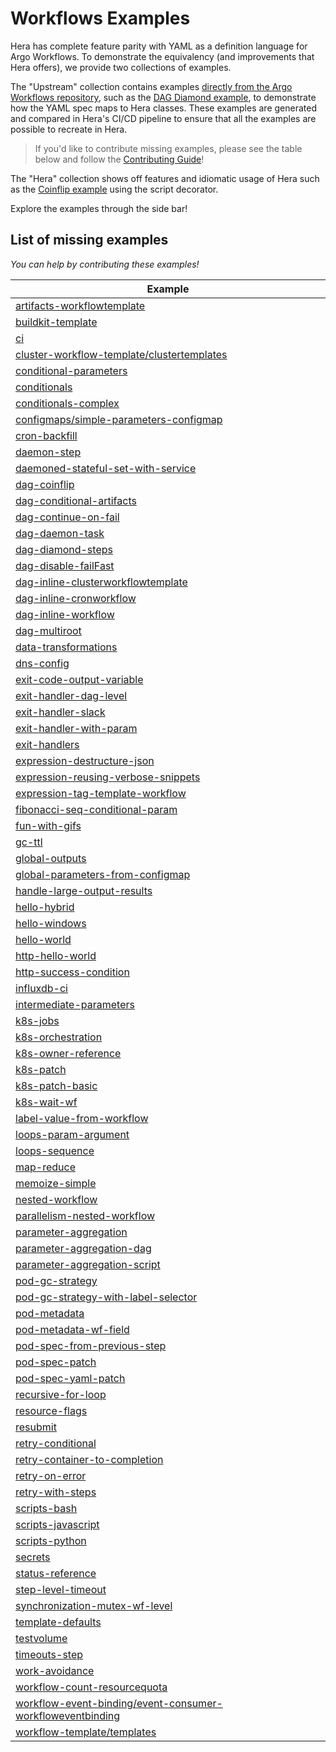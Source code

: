 # Workflows Examples

Hera has complete feature parity with YAML as a definition language for Argo Workflows. To demonstrate the equivalency
(and improvements that Hera offers), we provide two collections of examples.

The "Upstream" collection contains examples
[directly from the Argo Workflows repository](https://github.com/argoproj/argo-workflows/tree/6e97c7d/examples), such as
the [DAG Diamond example](workflows/upstream/dag_diamond.md), to demonstrate how the YAML spec maps to Hera classes.
These examples are generated and compared in Hera's CI/CD pipeline to ensure that all the examples are possible to
recreate in Hera.

> If you'd like to contribute missing examples, please see the table below and follow the
> [Contributing Guide](../CONTRIBUTING.md)!

The "Hera" collection shows off features and idiomatic usage of Hera such as the
[Coinflip example](workflows/coinflip.md) using the script decorator.

Explore the examples through the side bar!

## List of **missing** examples

*You can help by contributing these examples!*

| Example |
|---------|
| [artifacts-workflowtemplate](https://github.com/argoproj/argo-workflows/blob/main/examples/artifacts-workflowtemplate.yaml) |
| [buildkit-template](https://github.com/argoproj/argo-workflows/blob/main/examples/buildkit-template.yaml) |
| [ci](https://github.com/argoproj/argo-workflows/blob/main/examples/ci.yaml) |
| [cluster-workflow-template/clustertemplates](https://github.com/argoproj/argo-workflows/blob/main/examples/cluster-workflow-template/clustertemplates.yaml) |
| [conditional-parameters](https://github.com/argoproj/argo-workflows/blob/main/examples/conditional-parameters.yaml) |
| [conditionals](https://github.com/argoproj/argo-workflows/blob/main/examples/conditionals.yaml) |
| [conditionals-complex](https://github.com/argoproj/argo-workflows/blob/main/examples/conditionals-complex.yaml) |
| [configmaps/simple-parameters-configmap](https://github.com/argoproj/argo-workflows/blob/main/examples/configmaps/simple-parameters-configmap.yaml) |
| [cron-backfill](https://github.com/argoproj/argo-workflows/blob/main/examples/cron-backfill.yaml) |
| [daemon-step](https://github.com/argoproj/argo-workflows/blob/main/examples/daemon-step.yaml) |
| [daemoned-stateful-set-with-service](https://github.com/argoproj/argo-workflows/blob/main/examples/daemoned-stateful-set-with-service.yaml) |
| [dag-coinflip](https://github.com/argoproj/argo-workflows/blob/main/examples/dag-coinflip.yaml) |
| [dag-conditional-artifacts](https://github.com/argoproj/argo-workflows/blob/main/examples/dag-conditional-artifacts.yaml) |
| [dag-continue-on-fail](https://github.com/argoproj/argo-workflows/blob/main/examples/dag-continue-on-fail.yaml) |
| [dag-daemon-task](https://github.com/argoproj/argo-workflows/blob/main/examples/dag-daemon-task.yaml) |
| [dag-diamond-steps](https://github.com/argoproj/argo-workflows/blob/main/examples/dag-diamond-steps.yaml) |
| [dag-disable-failFast](https://github.com/argoproj/argo-workflows/blob/main/examples/dag-disable-failFast.yaml) |
| [dag-inline-clusterworkflowtemplate](https://github.com/argoproj/argo-workflows/blob/main/examples/dag-inline-clusterworkflowtemplate.yaml) |
| [dag-inline-cronworkflow](https://github.com/argoproj/argo-workflows/blob/main/examples/dag-inline-cronworkflow.yaml) |
| [dag-inline-workflow](https://github.com/argoproj/argo-workflows/blob/main/examples/dag-inline-workflow.yaml) |
| [dag-multiroot](https://github.com/argoproj/argo-workflows/blob/main/examples/dag-multiroot.yaml) |
| [data-transformations](https://github.com/argoproj/argo-workflows/blob/main/examples/data-transformations.yaml) |
| [dns-config](https://github.com/argoproj/argo-workflows/blob/main/examples/dns-config.yaml) |
| [exit-code-output-variable](https://github.com/argoproj/argo-workflows/blob/main/examples/exit-code-output-variable.yaml) |
| [exit-handler-dag-level](https://github.com/argoproj/argo-workflows/blob/main/examples/exit-handler-dag-level.yaml) |
| [exit-handler-slack](https://github.com/argoproj/argo-workflows/blob/main/examples/exit-handler-slack.yaml) |
| [exit-handler-with-param](https://github.com/argoproj/argo-workflows/blob/main/examples/exit-handler-with-param.yaml) |
| [exit-handlers](https://github.com/argoproj/argo-workflows/blob/main/examples/exit-handlers.yaml) |
| [expression-destructure-json](https://github.com/argoproj/argo-workflows/blob/main/examples/expression-destructure-json.yaml) |
| [expression-reusing-verbose-snippets](https://github.com/argoproj/argo-workflows/blob/main/examples/expression-reusing-verbose-snippets.yaml) |
| [expression-tag-template-workflow](https://github.com/argoproj/argo-workflows/blob/main/examples/expression-tag-template-workflow.yaml) |
| [fibonacci-seq-conditional-param](https://github.com/argoproj/argo-workflows/blob/main/examples/fibonacci-seq-conditional-param.yaml) |
| [fun-with-gifs](https://github.com/argoproj/argo-workflows/blob/main/examples/fun-with-gifs.yaml) |
| [gc-ttl](https://github.com/argoproj/argo-workflows/blob/main/examples/gc-ttl.yaml) |
| [global-outputs](https://github.com/argoproj/argo-workflows/blob/main/examples/global-outputs.yaml) |
| [global-parameters-from-configmap](https://github.com/argoproj/argo-workflows/blob/main/examples/global-parameters-from-configmap.yaml) |
| [handle-large-output-results](https://github.com/argoproj/argo-workflows/blob/main/examples/handle-large-output-results.yaml) |
| [hello-hybrid](https://github.com/argoproj/argo-workflows/blob/main/examples/hello-hybrid.yaml) |
| [hello-windows](https://github.com/argoproj/argo-workflows/blob/main/examples/hello-windows.yaml) |
| [hello-world](https://github.com/argoproj/argo-workflows/blob/main/examples/hello-world.yaml) |
| [http-hello-world](https://github.com/argoproj/argo-workflows/blob/main/examples/http-hello-world.yaml) |
| [http-success-condition](https://github.com/argoproj/argo-workflows/blob/main/examples/http-success-condition.yaml) |
| [influxdb-ci](https://github.com/argoproj/argo-workflows/blob/main/examples/influxdb-ci.yaml) |
| [intermediate-parameters](https://github.com/argoproj/argo-workflows/blob/main/examples/intermediate-parameters.yaml) |
| [k8s-jobs](https://github.com/argoproj/argo-workflows/blob/main/examples/k8s-jobs.yaml) |
| [k8s-orchestration](https://github.com/argoproj/argo-workflows/blob/main/examples/k8s-orchestration.yaml) |
| [k8s-owner-reference](https://github.com/argoproj/argo-workflows/blob/main/examples/k8s-owner-reference.yaml) |
| [k8s-patch](https://github.com/argoproj/argo-workflows/blob/main/examples/k8s-patch.yaml) |
| [k8s-patch-basic](https://github.com/argoproj/argo-workflows/blob/main/examples/k8s-patch-basic.yaml) |
| [k8s-wait-wf](https://github.com/argoproj/argo-workflows/blob/main/examples/k8s-wait-wf.yaml) |
| [label-value-from-workflow](https://github.com/argoproj/argo-workflows/blob/main/examples/label-value-from-workflow.yaml) |
| [loops-param-argument](https://github.com/argoproj/argo-workflows/blob/main/examples/loops-param-argument.yaml) |
| [loops-sequence](https://github.com/argoproj/argo-workflows/blob/main/examples/loops-sequence.yaml) |
| [map-reduce](https://github.com/argoproj/argo-workflows/blob/main/examples/map-reduce.yaml) |
| [memoize-simple](https://github.com/argoproj/argo-workflows/blob/main/examples/memoize-simple.yaml) |
| [nested-workflow](https://github.com/argoproj/argo-workflows/blob/main/examples/nested-workflow.yaml) |
| [parallelism-nested-workflow](https://github.com/argoproj/argo-workflows/blob/main/examples/parallelism-nested-workflow.yaml) |
| [parameter-aggregation](https://github.com/argoproj/argo-workflows/blob/main/examples/parameter-aggregation.yaml) |
| [parameter-aggregation-dag](https://github.com/argoproj/argo-workflows/blob/main/examples/parameter-aggregation-dag.yaml) |
| [parameter-aggregation-script](https://github.com/argoproj/argo-workflows/blob/main/examples/parameter-aggregation-script.yaml) |
| [pod-gc-strategy](https://github.com/argoproj/argo-workflows/blob/main/examples/pod-gc-strategy.yaml) |
| [pod-gc-strategy-with-label-selector](https://github.com/argoproj/argo-workflows/blob/main/examples/pod-gc-strategy-with-label-selector.yaml) |
| [pod-metadata](https://github.com/argoproj/argo-workflows/blob/main/examples/pod-metadata.yaml) |
| [pod-metadata-wf-field](https://github.com/argoproj/argo-workflows/blob/main/examples/pod-metadata-wf-field.yaml) |
| [pod-spec-from-previous-step](https://github.com/argoproj/argo-workflows/blob/main/examples/pod-spec-from-previous-step.yaml) |
| [pod-spec-patch](https://github.com/argoproj/argo-workflows/blob/main/examples/pod-spec-patch.yaml) |
| [pod-spec-yaml-patch](https://github.com/argoproj/argo-workflows/blob/main/examples/pod-spec-yaml-patch.yaml) |
| [recursive-for-loop](https://github.com/argoproj/argo-workflows/blob/main/examples/recursive-for-loop.yaml) |
| [resource-flags](https://github.com/argoproj/argo-workflows/blob/main/examples/resource-flags.yaml) |
| [resubmit](https://github.com/argoproj/argo-workflows/blob/main/examples/resubmit.yaml) |
| [retry-conditional](https://github.com/argoproj/argo-workflows/blob/main/examples/retry-conditional.yaml) |
| [retry-container-to-completion](https://github.com/argoproj/argo-workflows/blob/main/examples/retry-container-to-completion.yaml) |
| [retry-on-error](https://github.com/argoproj/argo-workflows/blob/main/examples/retry-on-error.yaml) |
| [retry-with-steps](https://github.com/argoproj/argo-workflows/blob/main/examples/retry-with-steps.yaml) |
| [scripts-bash](https://github.com/argoproj/argo-workflows/blob/main/examples/scripts-bash.yaml) |
| [scripts-javascript](https://github.com/argoproj/argo-workflows/blob/main/examples/scripts-javascript.yaml) |
| [scripts-python](https://github.com/argoproj/argo-workflows/blob/main/examples/scripts-python.yaml) |
| [secrets](https://github.com/argoproj/argo-workflows/blob/main/examples/secrets.yaml) |
| [status-reference](https://github.com/argoproj/argo-workflows/blob/main/examples/status-reference.yaml) |
| [step-level-timeout](https://github.com/argoproj/argo-workflows/blob/main/examples/step-level-timeout.yaml) |
| [synchronization-mutex-wf-level](https://github.com/argoproj/argo-workflows/blob/main/examples/synchronization-mutex-wf-level.yaml) |
| [template-defaults](https://github.com/argoproj/argo-workflows/blob/main/examples/template-defaults.yaml) |
| [testvolume](https://github.com/argoproj/argo-workflows/blob/main/examples/testvolume.yaml) |
| [timeouts-step](https://github.com/argoproj/argo-workflows/blob/main/examples/timeouts-step.yaml) |
| [work-avoidance](https://github.com/argoproj/argo-workflows/blob/main/examples/work-avoidance.yaml) |
| [workflow-count-resourcequota](https://github.com/argoproj/argo-workflows/blob/main/examples/workflow-count-resourcequota.yaml) |
| [workflow-event-binding/event-consumer-workfloweventbinding](https://github.com/argoproj/argo-workflows/blob/main/examples/workflow-event-binding/event-consumer-workfloweventbinding.yaml) |
| [workflow-template/templates](https://github.com/argoproj/argo-workflows/blob/main/examples/workflow-template/templates.yaml) |
